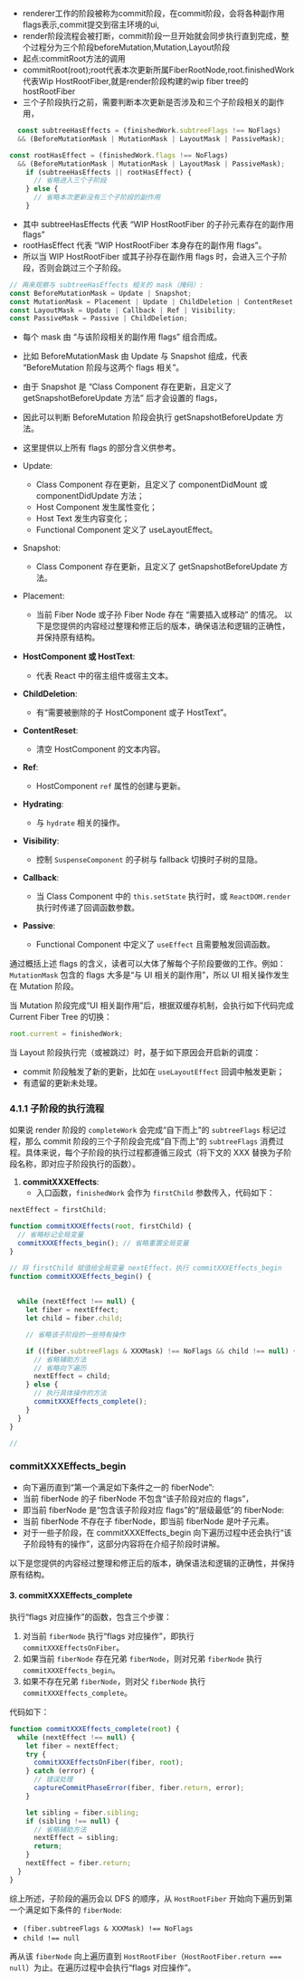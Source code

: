 - renderer工作的阶段被称为commit阶段，在commit阶段，会将各种副作用flags表示,commit提交到宿主环境的ui,
- render阶段流程会被打断，commit阶段一旦开始就会同步执行直到完成，整个过程分为三个阶段beforeMutation,Mutation,Layout阶段
- 起点:commitRoot方法的调用
- commitRoot(root);root代表本次更新所属FiberRootNode,root.finishedWork代表Wip HostRootFiber,就是render阶段构建的wip fiber tree的hostRootFiber
- 三个子阶段执行之前，需要判断本次更新是否涉及和三个子阶段相关的副作用，

```js
  const subtreeHasEffects = (finishedWork.subtreeFlags !== NoFlags) 
  && (BeforeMutationMask | MutationMask | LayoutMask | PassiveMask);

const rootHasEffect = (finishedWork.flags !== NoFlags) 
  && (BeforeMutationMask | MutationMask | LayoutMask | PassiveMask);
    if (subtreeHasEffects || rootHasEffect) {
      // 省略进入三个子阶段
    } else {
      // 省略本次更新没有三个子阶段的副作用
    }
```


- 其中 subtreeHasEffects 代表 “WIP HostRootFiber 的子孙元素存在的副作用 flags”
- rootHasEffect 代表 “WIP HostRootFiber 本身存在的副作用 flags”。
-  所以当 WIP HostRootFiber 或其子孙存在副作用 flags 时，会进入三个子阶段，否则会跳过三个子阶段。


```js
// 再来观察与 subtreeHasEffects 相关的 mask（掩码）:
const BeforeMutationMask = Update | Snapshot;
const MutationMask = Placement | Update | ChildDeletion | ContentReset | Ref | Hydrating | Visibility;
const LayoutMask = Update | Callback | Ref | Visibility;
const PassiveMask = Passive | ChildDeletion;
```
- 每个 mask 由 “与该阶段相关的副作用 flags” 组合而成。
- 比如 BeforeMutationMask 由 Update 与 Snapshot 组成，代表 “BeforeMutation 阶段与这两个 flags 相关”。
- 由于 Snapshot 是 “Class Component 存在更新，且定义了 getSnapshotBeforeUpdate 方法” 后才会设置的 flags，
- 因此可以判断 BeforeMutation 阶段会执行 getSnapshotBeforeUpdate 方法。

- 这里提供以上所有 flags 的部分含义供参考。

- Update: 
  - Class Component 存在更新，且定义了 componentDidMount 或 componentDidUpdate 方法；
  - Host Component 发生属性变化；
  - Host Text 发生内容变化；
  - Functional Component 定义了 useLayoutEffect。

- Snapshot: 
  - Class Component 存在更新，且定义了 getSnapshotBeforeUpdate 方法。

- Placement: 
  - 当前 Fiber Node 或子孙 Fiber Node 存在 “需要插入或移动” 的情况。
以下是您提供的内容经过整理和修正后的版本，确保语法和逻辑的正确性，并保持原有结构。


- **HostComponent 或 HostText**: 
  - 代表 React 中的宿主组件或宿主文本。

- **ChildDeletion**: 
  - 有“需要被删除的子 HostComponent 或子 HostText”。

- **ContentReset**: 
  - 清空 HostComponent 的文本内容。

- **Ref**: 
  - HostComponent `ref` 属性的创建与更新。

- **Hydrating**: 
  - 与 `hydrate` 相关的操作。

- **Visibility**: 
  - 控制 `SuspenseComponent` 的子树与 fallback 切换时子树的显隐。

- **Callback**: 
  - 当 Class Component 中的 `this.setState` 执行时，或 `ReactDOM.render` 执行时传递了回调函数参数。

- **Passive**: 
  - Functional Component 中定义了 `useEffect` 且需要触发回调函数。

通过概括上述 flags 的含义，读者可以大体了解每个子阶段要做的工作。例如：`MutationMask` 包含的 flags 大多是“与 UI 相关的副作用”，所以 UI 相关操作发生在 Mutation 阶段。

当 Mutation 阶段完成“UI 相关副作用”后，根据双缓存机制，会执行如下代码完成 Current Fiber Tree 的切换：

```javascript
root.current = finishedWork;
```

当 Layout 阶段执行完（或被跳过）时，基于如下原因会开启新的调度：
- commit 阶段触发了新的更新，比如在 `useLayoutEffect` 回调中触发更新；
- 有遗留的更新未处理。

### 4.1.1 子阶段的执行流程

如果说 render 阶段的 `completeWork` 会完成“自下而上”的 `subtreeFlags` 标记过程，那么 commit 阶段的三个子阶段会完成“自下而上”的 `subtreeFlags` 消费过程。具体来说，每个子阶段的执行过程都遵循三段式（将下文的 XXX 替换为子阶段名称，即对应子阶段执行的函数）。

1. **commitXXXEffects**:
   - 入口函数，`finishedWork` 会作为 `firstChild` 参数传入，代码如下：

```js
nextEffect = firstChild;

function commitXXXEffects(root, firstChild) {
  // 省略标记全局变量
  commitXXXEffects_begin(); // 省略重置全局变量
}

// 将 firstChild 赋值给全局变量 nextEffect，执行 commitXXXEffects_begin
function commitXXXEffects_begin() {
 
  
  while (nextEffect !== null) {
    let fiber = nextEffect;
    let child = fiber.child;

    // 省略该子阶段的一些特有操作

    if ((fiber.subtreeFlags & XXXMask) !== NoFlags && child !== null) {
      // 省略辅助方法
      // 省略向下遍历
      nextEffect = child;
    } else {
      // 执行具体操作的方法
      commitXXXEffects_complete();
    }
  }
}

// 
```
### commitXXXEffects_begin
- 向下遍历直到“第一个满足如下条件之一的 fiberNode”:
- 当前 fiberNode 的子 fiberNode 不包含“该子阶段对应的 flags”，
- 即当前 fiberNode 是“包含该子阶段对应 flags”的“层级最低”的 fiberNode:
- 当前 fiberNode 不存在子 fiberNode，即当前 fiberNode 是叶子元素。
- 对于一些子阶段，在 commitXXXEffects_begin 向下遍历过程中还会执行“该子阶段特有的操作”，这部分内容将在介绍子阶段时讲解。

以下是您提供的内容经过整理和修正后的版本，确保语法和逻辑的正确性，并保持原有结构。


#### 3. commitXXXEffects_complete

执行“flags 对应操作”的函数，包含三个步骤：

1. 对当前 `fiberNode` 执行“flags 对应操作”，即执行 `commitXXXEffectsOnFiber`。
2. 如果当前 `fiberNode` 存在兄弟 `fiberNode`，则对兄弟 `fiberNode` 执行 `commitXXXEffects_begin`。
3. 如果不存在兄弟 `fiberNode`，则对父 `fiberNode` 执行 `commitXXXEffects_complete`。

代码如下：

```javascript
function commitXXXEffects_complete(root) {
  while (nextEffect !== null) {
    let fiber = nextEffect;
    try {
      commitXXXEffectsOnFiber(fiber, root);
    } catch (error) {
      // 错误处理
      captureCommitPhaseError(fiber, fiber.return, error);
    }

    let sibling = fiber.sibling;
    if (sibling !== null) {
      // 省略辅助方法
      nextEffect = sibling;
      return;
    }
    nextEffect = fiber.return;
  }
}
```

综上所述，子阶段的遍历会以 DFS 的顺序，从 `HostRootFiber` 开始向下遍历到第一个满足如下条件的 `fiberNode`:

- `(fiber.subtreeFlags & XXXMask) !== NoFlags` 
- `child !== null`

再从该 `fiberNode` 向上遍历直到 `HostRootFiber`（`HostRootFiber.return === null`）为止。在遍历过程中会执行“flags 对应操作”。


